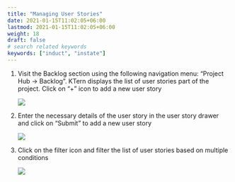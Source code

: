 ```yaml
---
title: "Managing User Stories"
date: 2021-01-15T11:02:05+06:00
lastmod: 2021-01-15T11:02:05+06:00
weight: 18
draft: false
# search related keywords
keywords: ["induct", "instate"]
---
```



1. Visit the Backlog section using the following navigation menu: “Project Hub -> Backlog”. KTern
   displays the list of user stories part of the project. Click on “+” icon to add a new user story

   ![](https://storage.googleapis.com/ktern-public-files/product-documentation/user-story-1.png)

2. Enter the necessary details of the user story in the user story drawer and click on “Submit” to add a
   new user story

   ![](https://storage.googleapis.com/ktern-public-files/product-documentation/user-story-2.png)

3. Click on the filter icon and filter the list of user stories based on multiple conditions

   ![](https://storage.googleapis.com/ktern-public-files/product-documentation/user-story-3.png)
